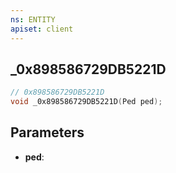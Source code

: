 ```yaml
---
ns: ENTITY
apiset: client
---
```

## _0x898586729DB5221D

```c
// 0x898586729DB5221D
void _0x898586729DB5221D(Ped ped);
```


## Parameters
* **ped**:



